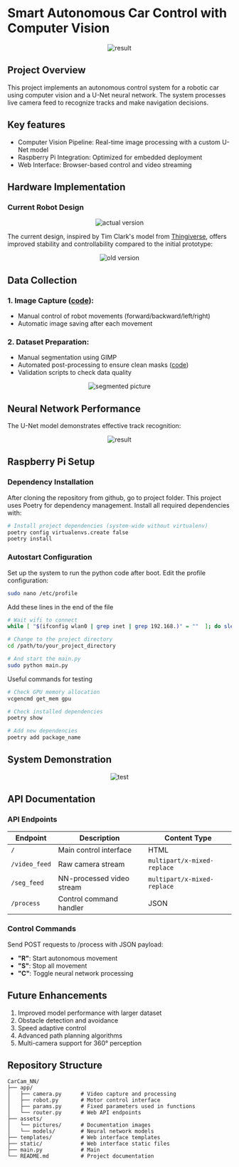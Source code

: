 # Smart Autonomous Car Control with Computer Vision

<p align="center" width="400px" height="240px">
  <img src="https://github.com/AGNworks/CarCam_NN/blob/main/assets/pictures/car_moving.gif" alt="result"/>
</p>

## Project Overview
This project implements an autonomous control system for a robotic car using computer vision and a U-Net neural network. The system processes live camera feed to recognize tracks and make navigation decisions.

## Key features
  - Computer Vision Pipeline: Real-time image processing with a custom U-Net model
  - Raspberry Pi Integration: Optimized for embedded deployment
  - Web Interface: Browser-based control and video streaming

## Hardware Implementation
### Current Robot Design
<p align="center">
  <img src="https://github.com/AGNworks/CarCam_NN/blob/main/assets/pictures/1.png" alt="actual version"/>
</p>

The current design, inspired by Tim Clark's model from [Thingiverse](https://www.thingiverse.com/thing:700835), offers improved stability and controllability compared to the initial prototype:

<p align="center">
  <img src="https://github.com/AGNworks/CarCam_NN/blob/main/assets/pictures/2.png" alt="old version"/>
</p>

## Data Collection
### 1. Image Capture ([code](https://github.com/AGNworks/CarCam)):
 - Manual control of robot movements (forward/backward/left/right)
 - Automatic image saving after each movement

### 2. Dataset Preparation:
  - Manual segmentation using GIMP
  - Automated post-processing to ensure clean masks ([code](https://github.com/AGNworks/Image-segmentation-with-GIMP/blob/main/y_generator.py))
  - Validation scripts to check data quality

<p align="center">
  <img src="https://github.com/AGNworks/CarCam_NN/blob/main/assets/pictures/3.png" alt="segmented picture"/>
</p>

## Neural Network Performance
The U-Net model demonstrates effective track recognition:

<p align="center">
  <img src="https://github.com/AGNworks/CarCam_NN/blob/main/assets/pictures/4.png" alt="result"/>
</p>

## Raspberry Pi Setup
### Dependency Installation
After cloning the repository from github, go to project folder. This project uses Poetry for dependency management. Install all required dependencies with:
```bash
# Install project dependencies (system-wide without virtualenv)
poetry config virtualenvs.create false
poetry install
```

### Autostart Configuration
Set up the system to run the python code after boot.
Edit the profile configuration:
```bash
sudo nano /etc/profile
```
Add these lines in the end of the file
```bash
# Wait wifi to connect
while [ "$(ifconfig wlan0 | grep inet | grep 192.168.)" = ""  ]; do sleep 1; done

# Change to the project directory
cd /path/to/your_project_directory

# And start the main.py
sudo python main.py
```

Useful commands for testing
```bash
# Check GPU memory allocation
vcgencmd get_mem gpu

# Check installed dependencies
poetry show

# Add new dependencies
poetry add package_name
```

## System Demonstration
<p align="center">
  <img src="https://github.com/AGNworks/CarCam_NN/blob/main/assets/pictures/CarCam.gif" alt="test"/>
</p>

## API Documentation
### API Endpoints

| Endpoint        | Description                      | Content Type                      |
|-----------------|----------------------------------|-----------------------------------|
| `/`             | Main control interface           | HTML                              |
| `/video_feed`   | Raw camera stream                | `multipart/x-mixed-replace`       |
| `/seg_feed`     | NN-processed video stream        | `multipart/x-mixed-replace`       |
| `/process`      | Control command handler          | JSON                              |


### Control Commands
Send POST requests to /process with JSON payload:

- **"R"**:  Start autonomous movement
- **"S"**:  Stop all movement
- **"C"**:  Toggle neural network processing

## Future Enhancements
1. Improved model performance with larger dataset
2. Obstacle detection and avoidance
3. Speed adaptive control
4. Advanced path planning algorithms
5. Multi-camera support for 360° perception

## Repository Structure
```
CarCam_NN/
├── app/
│   ├── camera.py      # Video capture and processing
│   ├── robot.py       # Motor control interface
│   ├── params.py      # Fixed parameters used in functions
│   └── router.py      # Web API endpoints
├── assets/
│   └── pictures/      # Documentation images
│   └── models/        # Neural network models
├── templates/         # Web interface templates
├── static/            # Web interface static files
├── main.py            # Main
└── README.md          # Project documentation
```
